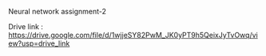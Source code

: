 Neural network assignment-2

Drive link : https://drive.google.com/file/d/1wjjeSY82PwM_JK0yPT9h5QeixJyTvOwq/view?usp=drive_link
